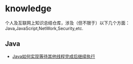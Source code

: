 # knowledge
个人及互联网上知识总结仓库，涉及（但不限于）以下几个方面：Java,JavaScript,NetWork,Security,etc.
## Java  
- [Java如何实现等待其他线程完成后继续执行](https://github.com/hijawa/knowledge/issues/1)
